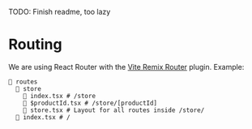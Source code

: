 TODO: Finish readme, too lazy

# Routing
We are using React Router with the [Vite Remix Router](https://vite-remix-router.vercel.app/) plugin. Example:

```
📂 routes
  📂 store
    📃 index.tsx # /store
    📃 $productId.tsx # /store/[productId]
    📃 store.tsx # Layout for all routes inside /store/
  📃 index.tsx # /
```
